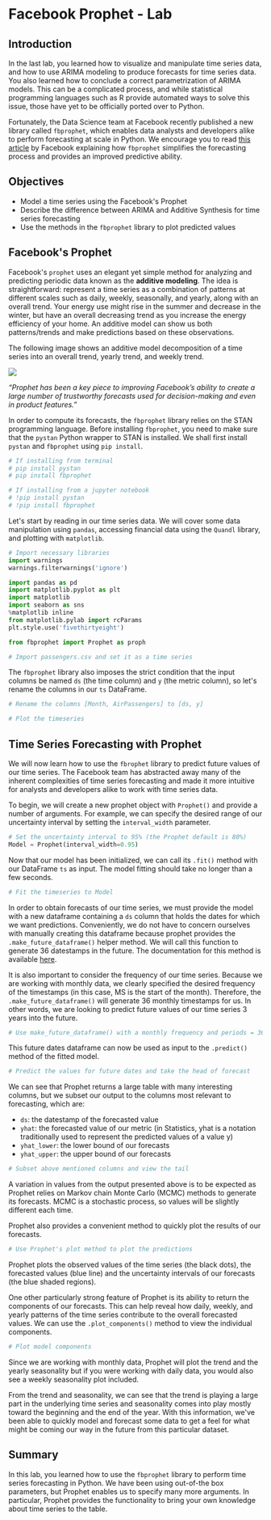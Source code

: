 
# Facebook Prophet - Lab

## Introduction

In the last lab, you learned how to visualize and manipulate time series data, and how to use ARIMA modeling to produce forecasts for time series data. You also learned how to conclude a correct parametrization of ARIMA models. This can be a complicated process, and while statistical programming languages such as R provide automated ways to solve this issue, those have yet to be officially ported over to Python. 

Fortunately, the Data Science team at Facebook recently published a new library called `fbprophet`, which enables data analysts and developers alike to perform forecasting at scale in Python. We encourage you to read [this article](https://research.fb.com/prophet-forecasting-at-scale/) by Facebook explaining how `fbprophet` simplifies the forecasting process and provides an improved predictive ability. 

## Objectives

- Model a time series using the Facebook's Prophet 
- Describe the difference between ARIMA and Additive Synthesis for time series forecasting 
- Use the methods in the `fbprophet` library to plot predicted values 

## Facebook's Prophet

Facebook's `prophet` uses an elegant yet simple method for analyzing and predicting periodic data known as the **additive modeling**. The idea is straightforward: represent a time series as a combination of patterns at different scales such as daily, weekly, seasonally, and yearly, along with an overall trend. Your energy use might rise in the summer and decrease in the winter, but have an overall decreasing trend as you increase the energy efficiency of your home. An additive model can show us both patterns/trends and make predictions based on these observations.

The following image shows an additive model decomposition of a time series into an overall trend, yearly trend, and weekly trend.

![](https://research.fb.com/wp-content/uploads/2017/02/prophet_example_for_post2.png?w=648)

*“Prophet has been a key piece to improving Facebook’s ability to create a large number of trustworthy forecasts used for decision-making and even in product features.”*

In order to compute its forecasts, the `fbprophet` library relies on the STAN programming language. Before installing `fbprophet`, you need to make sure that the `pystan` Python wrapper to STAN is installed. We shall first install `pystan` and `fbprophet` using `pip install`.


```python
# If installing from terminal
# pip install pystan
# pip install fbprophet

# If installing from a jupyter notebook
# !pip install pystan
# !pip install fbprophet
```

Let's start by reading in our time series data. We will cover some data manipulation using `pandas`, accessing financial data using the `Quandl` library, and plotting with `matplotlib`. 


```python
# Import necessary libraries
import warnings
warnings.filterwarnings('ignore')

import pandas as pd 
import matplotlib.pyplot as plt
import matplotlib
import seaborn as sns
%matplotlib inline
from matplotlib.pylab import rcParams
plt.style.use('fivethirtyeight')

from fbprophet import Prophet as proph
```


```python
# Import passengers.csv and set it as a time series

```

The `fbprophet` library also imposes the strict condition that the input columns be named `ds` (the time column) and `y` (the metric column), so let's rename the columns in our `ts` DataFrame. 


```python
# Rename the columns [Month, AirPassengers] to [ds, y]

```


```python
# Plot the timeseries 

```

## Time Series Forecasting with Prophet

We will now learn how to use the `fbrophet` library to predict future values of our time series. The Facebook team has abstracted away many of the inherent complexities of time series forecasting and made it more intuitive for analysts and developers alike to work with time series data.

To begin, we will create a new prophet object with `Prophet()` and provide a number of arguments. For example, we can specify the desired range of our uncertainty interval by setting the `interval_width` parameter.


```python
# Set the uncertainty interval to 95% (the Prophet default is 80%)
Model = Prophet(interval_width=0.95)
```

Now that our model has been initialized, we can call its `.fit()` method with our DataFrame `ts` as input. The model fitting should take no longer than a few seconds.


```python
# Fit the timeseries to Model

```

In order to obtain forecasts of our time series, we must provide the model with a new dataframe containing a `ds` column that holds the dates for which we want predictions. Conveniently, we do not have to concern ourselves with manually creating this dataframe because prophet provides the `.make_future_dataframe()` helper method. We will call this function to generate 36 datestamps in the future. The documentation for this method is available [here](https://www.rdocumentation.org/packages/prophet/topics/make_future_dataframe).

It is also important to consider the frequency of our time series. Because we are working with monthly data, we clearly specified the desired frequency of the timestamps (in this case, MS is the start of the month). Therefore, the `.make_future_dataframe()` will generate 36 monthly timestamps for us. In other words, we are looking to predict future values of our time series 3 years into the future.


```python
# Use make_future_dataframe() with a monthly frequency and periods = 36 for 3 years

```

This future dates dataframe can now be used as input to the `.predict()` method of the fitted model.


```python
# Predict the values for future dates and take the head of forecast

```

We can see that Prophet returns a large table with many interesting columns, but we subset our output to the columns most relevant to forecasting, which are:

* `ds`: the datestamp of the forecasted value
* `yhat`: the forecasted value of our metric (in Statistics, yhat is a notation traditionally used to represent the predicted values of a value y)
* `yhat_lower`: the lower bound of our forecasts
* `yhat_upper`: the upper bound of our forecasts


```python
# Subset above mentioned columns and view the tail 

```

A variation in values from the output presented above is to be expected as Prophet relies on Markov chain Monte Carlo (MCMC) methods to generate its forecasts. MCMC is a stochastic process, so values will be slightly different each time.

Prophet also provides a convenient method to quickly plot the results of our forecasts.


```python
# Use Prophet's plot method to plot the predictions

```

Prophet plots the observed values of the time series (the black dots), the forecasted values (blue line) and the uncertainty intervals of our forecasts (the blue shaded regions).

One other particularly strong feature of Prophet is its ability to return the components of our forecasts. This can help reveal how daily, weekly, and yearly patterns of the time series contribute to the overall forecasted values. We can use the `.plot_components()` method to view the individual components.


```python
# Plot model components 

```

Since we are working with monthly data, Prophet will plot the trend and the yearly seasonality but if you were working with daily data, you would also see a weekly seasonality plot included. 

From the trend and seasonality, we can see that the trend is playing a large part in the underlying time series and seasonality comes into play mostly toward the beginning and the end of the year. With this information, we've been able to quickly model and forecast some data to get a feel for what might be coming our way in the future from this particular dataset. 

## Summary 
In this lab, you learned how to use the `fbprophet` library to perform time series forecasting in Python. We have been using out-of-the box parameters, but Prophet enables us to specify many more arguments. In particular, Prophet provides the functionality to bring your own knowledge about time series to the table.
